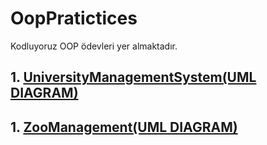 # OopPratictices
Kodluyoruz OOP ödevleri yer almaktadır.

## 1. <a href="https://github.com/serkanozsoz/OopPratictices/tree/master/UmlDiagrams/UniversityManagementSystem">UniversityManagementSystem(UML DIAGRAM)</a>
## 1. <a href="https://github.com/serkanozsoz/OopPratictices/tree/master/UmlDiagrams/ZooManagement">ZooManagement(UML DIAGRAM)</a>
